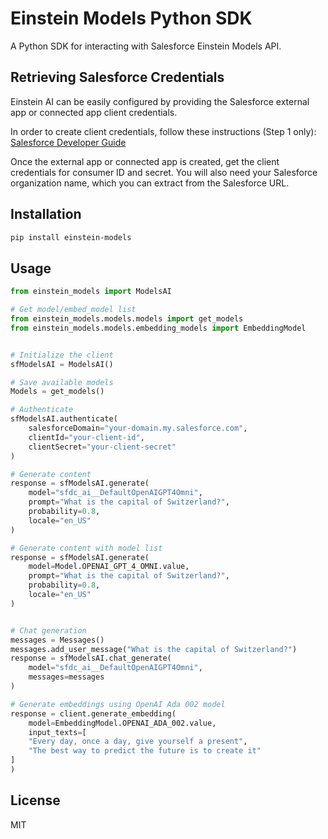 # Einstein Models Python SDK

A Python SDK for interacting with Salesforce Einstein Models API.

## Retrieving Salesforce Credentials

Einstein AI can be easily configured by providing the Salesforce external app or connected app client credentials.

In order to create client credentials, follow these instructions (Step 1 only): [Salesforce Developer Guide](https://developer.salesforce.com/docs/einstein/genai/guide/access-models-api-with-rest.html)

Once the external app or connected app is created, get the client credentials for consumer ID and secret. You will also need your Salesforce organization name, which you can extract from the Salesforce URL.


## Installation

```bash
pip install einstein-models
```

## Usage

```python
from einstein_models import ModelsAI

# Get model/embed_model list
from einstein_models.models.models import get_models
from einstein_models.models.embedding_models import EmbeddingModel


# Initialize the client
sfModelsAI = ModelsAI()

# Save available models
Models = get_models()

# Authenticate
sfModelsAI.authenticate(
    salesforceDomain="your-domain.my.salesforce.com",
    clientId="your-client-id",
    clientSecret="your-client-secret"
)

# Generate content
response = sfModelsAI.generate(
    model="sfdc_ai__DefaultOpenAIGPT4Omni",
    prompt="What is the capital of Switzerland?",
    probability=0.8,
    locale="en_US"
)

# Generate content with model list
response = sfModelsAI.generate(
    model=Model.OPENAI_GPT_4_OMNI.value,
    prompt="What is the capital of Switzerland?",
    probability=0.8,
    locale="en_US"
)


# Chat generation
messages = Messages()
messages.add_user_message("What is the capital of Switzerland?")
response = sfModelsAI.chat_generate(
    model="sfdc_ai__DefaultOpenAIGPT4Omni",
    messages=messages
)

# Generate embeddings using OpenAI Ada 002 model
response = client.generate_embedding(
    model=EmbeddingModel.OPENAI_ADA_002.value,
    input_texts=[
    "Every day, once a day, give yourself a present",
    "The best way to predict the future is to create it"
]
)


```

## License

MIT 